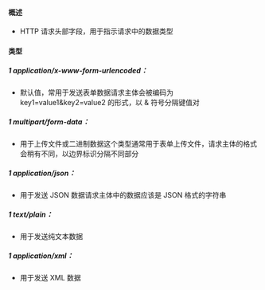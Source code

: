 #### 概述

- HTTP 请求头部字段，用于指示请求中的数据类型

#### 类型

##### 1 application/x-www-form-urlencoded：

- 默认值，常用于发送表单数据请求主体会被编码为 key1=value1&key2=value2 的形式，以 & 符号分隔键值对

##### 1 multipart/form-data：

- 用于上传文件或二进制数据这个类型通常用于表单上传文件，请求主体的格式会稍有不同，以边界标识分隔不同部分

##### 1 application/json：

- 用于发送 JSON 数据请求主体中的数据应该是 JSON 格式的字符串

##### 1 text/plain：

- 用于发送纯文本数据

##### 1 application/xml：

- 用于发送 XML 数据
